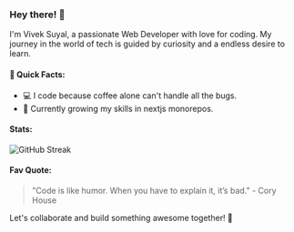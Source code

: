 ### Hey there! 👋

I'm Vivek Suyal, a passionate Web Developer with love for coding. My journey in the world of tech is guided by curiosity and a endless desire to learn.

#### 🚀 Quick Facts:
- 💻 I code because coffee alone can't handle all the bugs.
- 🌱 Currently growing my skills in nextjs monorepos.

####  Stats:
![GitHub Streak](https://streak-stats.demolab.com/?user=viveksuyal37&theme=radical)

#### Fav Quote:
> "Code is like humor. When you have to explain it, it’s bad." - Cory House

Let's collaborate and build something awesome together! 🚀
